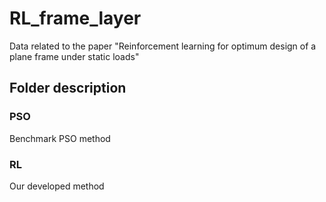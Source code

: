 # RL_frame_layer
Data related to the paper "Reinforcement learning for optimum design of a plane frame under static loads"

## Folder description

### PSO
Benchmark PSO method

### RL
Our developed method
